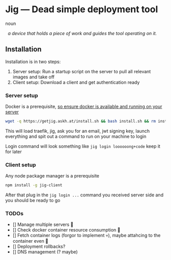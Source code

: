 # Jig — Dead simple deployment tool

noun

&nbsp; _a device that holds a piece of work and guides the tool operating on it._

## Installation

Installation is in two steps:

1. Server setup: Run a startup script on the server to pull all relevant images and take off
2. Client setup: Download a client and get authentication ready

### Server setup

Docker is a prerequisite, [so ensure docker is available and running on your server](https://docs.docker.com/engine/install/)

```bash
wget -q https://getjig.askh.at/install.sh && bash install.sh && rm install.sh
```

This will load traefik, jig, ask you for an email, jwt signing key, launch everything and spit out a command to run on your machine to login

Login command will look something like `jig login loooooong+code` keep it for later

### Client setup

Any node package manager is a prerequisite

```bash
npm install -g jig-client
```

After that plug in the `jig login ...` command you received server side and you should be ready to go

### TODOs

- [] Manage multiple servers 🌿
- [] Check docker container resource consumption 💸
- [] Fetch container logs (forgor to implement 💀), maybe attahcing to the container even 🤔
- [] Deployment rollbacks?
- [] DNS management (? maybe)
